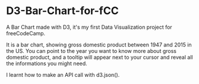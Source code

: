 # D3-Bar-Chart-for-fCC

A Bar Chart made with D3, it's my first Data Visualization project for freeCodeCamp.

It is a bar chart, showing gross domestic product between 1947 and 2015 in the US.
You can point to the year you want to know more about gross domestic product,
and a tooltip will appear next to your cursor and reveal all the informations you might need.

I learnt how to make an API call with d3.json().
